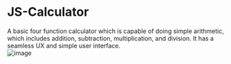 # JS-Calculator
A basic four function calculator which is capable of doing simple arithmetic, which includes addition, subtraction, multiplication, and division. It has a seamless UX and simple user interface.  
![image](https://user-images.githubusercontent.com/107896951/175550385-fd1c0db0-fd95-4198-a6dd-2719d5e04eb0.png)
